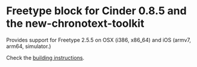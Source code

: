 Freetype block for Cinder 0.8.5 and the new-chronotext-toolkit
====

Provides support for Freetype 2.5.5 on OSX (i386, x86_64) and iOS (armv7, arm64, simulator.) 

Check the [building instructions](../../wiki/Building-instructions).
